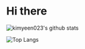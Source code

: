 # Hi there

![kimyeen023's github stats](https://github-readme-stats.vercel.app/api?username=kimyeen&show_icons=true)

![Top Langs](https://github-readme-stats.vercel.app/api/top-langs/?username=kimyeen&layout=compact)
